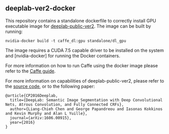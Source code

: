 ## deeplab-ver2-docker

This repository contains a standalone dockerfile to correctly install GPU executable image for [deeplab-public-ver2](https://bitbucket.org/aquariusjay/deeplab-public-ver2).
The image can be built by running:

```
nvidia-docker build -t caffe_dl:gpu standalone/dl_gpu
```

The image requires a CUDA 7.5 capable driver to be installed on the system and [nvidia-docker] for running the Docker containers.

For more information on how to run Caffe using the docker image please refer to the [Caffe guide](https://github.com/BVLC/caffe/blob/master/docker/README.md).

For more information on capabilities of deeplab-public-ver2, please refer to the [source code](https://bitbucket.org/aquariusjay/deeplab-public-ver2), or to the following paper:

    @article{CP2016Deeplab,
      title={DeepLab: Semantic Image Segmentation with Deep Convolutional Nets, Atrous Convolution, and Fully Connected CRFs},
      author={Liang-Chieh Chen and George Papandreou and Iasonas Kokkinos and Kevin Murphy and Alan L Yuille},
      journal={arXiv:1606.00915},
      year={2016}
    }
